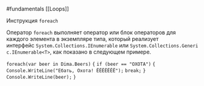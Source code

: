 #fundamentals 
[[Loops]]

Инструкция `foreach`

Оператор `foreach` выполняет оператор или блок операторов для каждого элемента в экземпляре типа, который реализует интерфейс `System.Collections.IEnumerable` или `System.Collections.Generic.IEnumerable<T>`, как показано в следующем примере.

`foreach(var beer in Dima.Beers)`
`{`
    `if (beer == "ОХОТА")`
    `{`
        `Console.WriteLine("Ебать, Охота! ЁЁЁЁЁЁЁ");`
        `break;`
    `}`
    `Console.WriteLine(beer);`
`}`